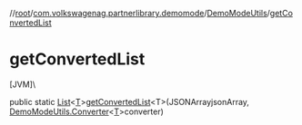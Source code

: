 //[root](../../../index.md)/[com.volkswagenag.partnerlibrary.demomode](../index.md)/[DemoModeUtils](index.md)/[getConvertedList](get-converted-list.md)

# getConvertedList

[JVM]\

public static [List](https://docs.oracle.com/javase/8/docs/api/java/util/List.html)&lt;[T](get-converted-list.md)&gt;[getConvertedList](get-converted-list.md)&lt;T&gt;(JSONArrayjsonArray, [DemoModeUtils.Converter](-converter/index.md)&lt;[T](get-converted-list.md)&gt;converter)
